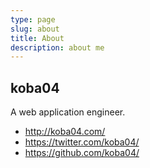 ```yaml
---
type: page
slug: about
title: About
description: about me
---
```


## koba04

A web application engineer.

* http://koba04.com/
* https://twitter.com/koba04/
* https://github.com/koba04/

